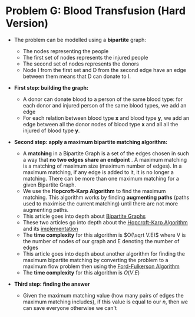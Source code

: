 #  Problem G: Blood Transfusion (Hard Version)
* The problem can be modelled using a **bipartite** graph:
	* The nodes representing the people
	* The first set of nodes represents the injured people
	* The second set of nodes represents the donors
	* Node I from the first set and D from the second edge have an edge between them means that D can donate to I.
* **First step: building the graph:**
	* A donor can donate blood to a person of the same blood type: for each donor and injured person of the same blood types, we add an edge
	*  For each relation between blood type **x** and blood type **y**, we add an edge between all the donor nodes of blood type **x** and all all the injured of blood type **y**.

* **Second step: apply a maximum bipartite matching algorithm:**
	* A **matching** in a Bipartite Graph is a set of the edges chosen in such a way that **no two edges share an endpoint** . A maximum matching is a matching of maximum size (maximum number of edges). In a maximum matching, if any edge is added to it, it is no longer a matching. There can be more than one maximum matching for a given Bipartite Graph.
	* We use the **Hopcroft-Karp Algorithm** to find the maximum matching. This algorithm works by finding **augmenting paths** (paths used to maximise the current matching) until there are not more augmenting paths.
	* This article goes into depth about [Bipartite Graphs](https://www.geeksforgeeks.org/bipartite-graph/) 
	* These two articles go into depth about the [Hopcroft-Karp Algorithm](https://www.geeksforgeeks.org/hopcroft-karp-algorithm-for-maximum-matching-set-1-introduction/) and its [implementation](https://www.geeksforgeeks.org/hopcroft-karp-algorithm-for-maximum-matching-set-2-implementation/)
	* The **time complexity** for this algorithm is $O(\sqrt V.E)$ where V is the number of nodes of our graph and E denoting the number of edges
	* This article goes into depth about  another algorithm for finding the maximum bipartite matching by converting the problem to a maximum flow problem then using the [Ford-Fulkerson Algorithm](https://www.geeksforgeeks.org/maximum-bipartite-matching/) 
	* The **time complexity** for this algorithm is $O(V.E)$
* **Third step: finding the answer**
	* Given the maximum matching value (how many pairs of edges the maximum matching includes), if this value is equal to our $n$, then we can save everyone otherwise we can't 
